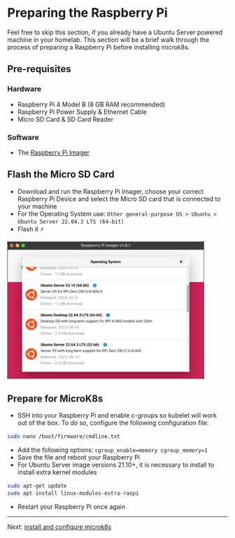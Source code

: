 # Preparing the Raspberry Pi

Feel free to skip this section, if you already have a Ubuntu Server powered machine in your homelab. This section will be a brief walk through the process of preparing a Raspberry Pi before installing microk8s.

## Pre-requisites
### Hardware
- Raspberry Pi 4 Model B (8 GB RAM recommended)
- Raspberry Pi Power Supply & Ethernet Cable
- Micro SD Card & SD Card Reader
### Software
- The [Raspberry Pi Imager](https://www.raspberrypi.com/software/)

## Flash the Micro SD Card
- Download and run the Raspberry Pi Imager, choose your correct Raspberry Pi Device and select the Micro SD card that is connected to your machine
- For the Operating System use: `Other general-purpose OS > Ubuntu > Ubuntu Server 22.04.3 LTS (64-bit)`
- Flash it ⚡

<img src="../../images/raspi-imager-ubuntu-version.png" width="450"/>

## Prepare for MicroK8s

- SSH into your Raspberry Pi and enable c-groups so kubelet will work out of the box. To do so, configure the following configuration file:
``` bash
sudo nano /boot/firmware/cmdline.txt
``` 
- Add the following options: `cgroup_enable=memory cgroup_memory=1`
- Save the file and reboot your Raspberry Pi 
- For Ubuntu Server image versions 21.10+, it is necessary to install to install extra kernel modules
``` bash
sudo apt-get update
sudo apt install linux-modules-extra-raspi
```
- Restart your Raspberry Pi once again

---
Next: [install and configure microk8s](02-install-configure-microk8s.md)